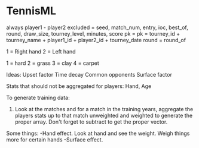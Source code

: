 # TennisML

always player1 - player2
excluded = seed, match_num, entry, ioc, best_of, round, draw_size, tourney_level, minutes, score
pk = pk = tourney_id + tourney_name + player1_id + player2_id + tourney_date
round = round_of

1 = Right hand
2 = Left hand

1 = hard
2 = grass
3 = clay
4 = carpet

Ideas:
Upset factor
Time decay
Common opponents
Surface factor

Stats that should not be aggregated for players:
Hand, Age

To generate training data:
1) Look at the matches and for a match in the training years, aggregate the players stats up to that match unweighted and weighted to generate the proper array.
Don't forget to subtract to get the proper vector.

Some things:
-Hand effect. Look at hand and see the weight. Weigh things more for certain hands
-Surface effect.